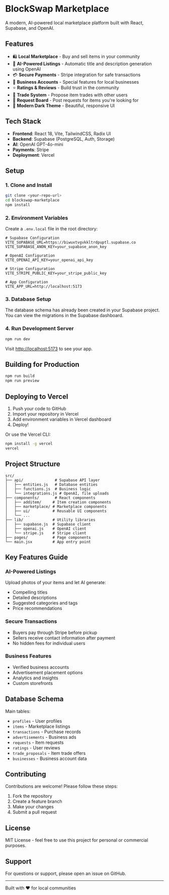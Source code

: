 # BlockSwap Marketplace

A modern, AI-powered local marketplace platform built with React, Supabase, and OpenAI.

## Features

- 🛍️ **Local Marketplace** - Buy and sell items in your community
- 🤖 **AI-Powered Listings** - Automatic title and description generation using OpenAI
- 💳 **Secure Payments** - Stripe integration for safe transactions
- 🏪 **Business Accounts** - Special features for local businesses
- ⭐ **Ratings & Reviews** - Build trust in the community
- 🔄 **Trade System** - Propose item trades with other users
- 📢 **Request Board** - Post requests for items you're looking for
- 🎨 **Modern Dark Theme** - Beautiful, responsive UI

## Tech Stack

- **Frontend**: React 18, Vite, TailwindCSS, Radix UI
- **Backend**: Supabase (PostgreSQL, Auth, Storage)
- **AI**: OpenAI GPT-4o-mini
- **Payments**: Stripe
- **Deployment**: Vercel

## Setup

### 1. Clone and Install

```bash
git clone <your-repo-url>
cd blockswap-marketplace
npm install
```

### 2. Environment Variables

Create a `.env.local` file in the root directory:

```env
# Supabase Configuration
VITE_SUPABASE_URL=https://biwuxtvgvkkltrdpuptl.supabase.co
VITE_SUPABASE_ANON_KEY=your_supabase_anon_key

# OpenAI Configuration
VITE_OPENAI_API_KEY=your_openai_api_key

# Stripe Configuration
VITE_STRIPE_PUBLIC_KEY=your_stripe_public_key

# App Configuration
VITE_APP_URL=http://localhost:5173
```

### 3. Database Setup

The database schema has already been created in your Supabase project. You can view the migrations in the Supabase dashboard.

### 4. Run Development Server

```bash
npm run dev
```

Visit [http://localhost:5173](http://localhost:5173) to see your app.

## Building for Production

```bash
npm run build
npm run preview
```

## Deploying to Vercel

1. Push your code to GitHub
2. Import your repository in Vercel
3. Add environment variables in Vercel dashboard
4. Deploy!

Or use the Vercel CLI:

```bash
npm install -g vercel
vercel
```

## Project Structure

```
src/
├── api/              # Supabase API layer
│   ├── entities.js   # Database entities
│   ├── functions.js  # Business logic
│   └── integrations.js # OpenAI, file uploads
├── components/       # React components
│   ├── additem/     # Item creation components
│   ├── marketplace/ # Marketplace components
│   ├── ui/          # Reusable UI components
│   └── ...
├── lib/             # Utility libraries
│   ├── supabase.js  # Supabase client
│   ├── openai.js    # OpenAI client
│   └── stripe.js    # Stripe client
├── pages/           # Page components
└── main.jsx         # App entry point
```

## Key Features Guide

### AI-Powered Listings

Upload photos of your items and let AI generate:
- Compelling titles
- Detailed descriptions
- Suggested categories and tags
- Price recommendations

### Secure Transactions

- Buyers pay through Stripe before pickup
- Sellers receive contact information after payment
- No hidden fees for individual users

### Business Features

- Verified business accounts
- Advertisement placement options
- Analytics and insights
- Custom storefronts

## Database Schema

Main tables:
- `profiles` - User profiles
- `items` - Marketplace listings
- `transactions` - Purchase records
- `advertisements` - Business ads
- `requests` - Item requests
- `ratings` - User reviews
- `trade_proposals` - Item trade offers
- `businesses` - Business account data

## Contributing

Contributions are welcome! Please follow these steps:

1. Fork the repository
2. Create a feature branch
3. Make your changes
4. Submit a pull request

## License

MIT License - feel free to use this project for personal or commercial purposes.

## Support

For questions or support, please open an issue on GitHub.

---

Built with ❤️ for local communities